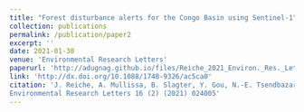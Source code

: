```yaml
---
title: "Forest disturbance alerts for the Congo Basin using Sentinel-1"
collection: publications
permalink: /publication/paper2
excerpt: ''
date: 2021-01-30
venue: 'Environmental Research Letters'
paperurl: 'http://adugnag.github.io/files/Reiche_2021_Environ._Res._Lett._16_024005.pdf'
link: 'http://dx.doi.org/10.1088/1748-9326/ac5ca0'
citation: 'J. Reiche, A. Mullissa, B. Slagter, Y. Gou, N.-E. Tsendbazar, C. Odongo-Braun, A. Vollrath, M. J. Weisse, F. Stolle, A. Pickens, et al., Forest disturbance alerts for the congo basin using sentinel-1,
Environmental Research Letters 16 (2) (2021) 024005'
---
```

